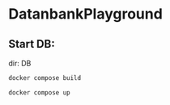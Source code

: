 # DatanbankPlayground

## Start DB:
dir: DB
```bash
docker compose build
```
```bash
docker compose up
```
